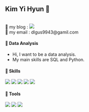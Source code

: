 ## Kim Yi Hyun 💜  
<br/>
<div>
📢 my blog :  <img src="https://img.shields.io/badge/-Tech%20blog-black?style=for-the-badge&logo=github&logoColor=white"></br/>
📧 my email : dlgus9943@gamil.com

#### 💽 Data Analysis
- Hi, I want to be a data analysis.
- My main skills are SQL and Python.

#### 🌈 Skills 
<img src="https://img.shields.io/badge/python-3776AB?style=for-the-badge&logo=python&logoColor=white">
<img src="https://img.shields.io/badge/mysql-4479A1?style=for-the-badge&logo=mysql&logoColor=white">
<img src="https://img.shields.io/badge/html5-E34F26?style=for-the-badge&logo=html5&logoColor=white">
<img src="https://img.shields.io/badge/css-1572B6?style=for-the-badge&logo=css3&logoColor=white">
<img src="https://img.shields.io/badge/javascript-F7DF1E?style=for-the-badge&logo=javascript&logoColor=black">
  
#### 🔎 Tools
<img src="https://img.shields.io/badge/jupyter-F37626?style=for-the-badge&logo=jupyter&logoColor=white">
<img src="https://img.shields.io/badge/github-181717?style=for-the-badge&logo=github&logoColor=white">
<img src="https://img.shields.io/badge/notion-000000?style=for-the-badge&logo=notion&logoColor=white">
</div>

